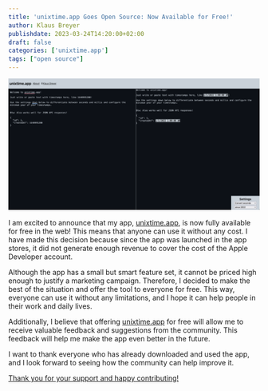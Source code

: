 ```yaml
---
title: 'unixtime.app Goes Open Source: Now Available for Free!'
author: Klaus Breyer
publishdate: 2023-03-24T14:20:00+02:00
draft: false
categories: ['unixtime.app']
tags: ["open source"]
---
```


![unixtime.app](unixtime.app.png)

I am excited to announce that my app, [unixtime.app](https://www.unixtime.app), is now fully available for free in the web! This means that anyone can use it without any cost. I have made this decision because since the app was launched in the app stores, it did not generate enough revenue to cover the cost of the Apple Developer account.

Although the app has a small but smart feature set, it cannot be priced high enough to justify a marketing campaign. Therefore, I decided to make the best of the situation and offer the tool to everyone for free. This way, everyone can use it without any limitations, and I hope it can help people in their work and daily lives.

Additionally, I believe that offering [unixtime.app](https://www.unixtime.app) for free will allow me to receive valuable feedback and suggestions from the community. This feedback will help me make the app even better in the future.

I want to thank everyone who has already downloaded and used the app, and I look forward to seeing how the community can help improve it.

[Thank you for your support and happy contributing!](https://github.com/klausbreyer/unixtime.app)
